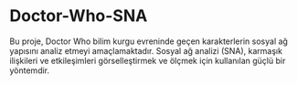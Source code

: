 # Doctor-Who-SNA
Bu proje, Doctor Who bilim kurgu evreninde geçen karakterlerin sosyal ağ yapısını analiz etmeyi amaçlamaktadır. Sosyal ağ analizi (SNA), karmaşık ilişkileri ve etkileşimleri görselleştirmek ve ölçmek için kullanılan güçlü bir yöntemdir.
